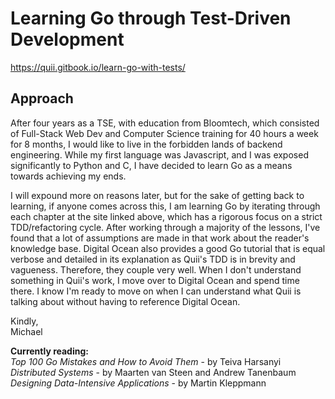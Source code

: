 # Learning Go through Test-Driven Development
https://quii.gitbook.io/learn-go-with-tests/

## Approach
After four years as a TSE, with education from Bloomtech, which consisted of Full-Stack Web Dev and 
Computer Science training for 40 hours a week for 8 months, I would like to live in the forbidden lands 
of backend engineering. While my first language was Javascript, and I was exposed significantly to Python 
and C, I have decided to learn Go as a means towards achieving my ends. 

I will expound more on reasons later, but for the sake of getting back to learning, if anyone comes 
across this, I am learning Go by iterating through each chapter at the site linked above, which
has a rigorous focus on a strict TDD/refactoring cycle. After working through a majority of the lessons, I've 
found that a lot of assumptions are made in that work about the reader's knowledge base. Digital Ocean 
also provides a good Go tutorial that is equal verbose and detailed in its explanation as Quii's TDD 
is in brevity and vagueness. Therefore, they couple very well. When I don't understand something in Quii's
work, I move over to Digital Ocean and spend time there. I know I'm ready to move on when I can understand
what Quii is talking about without having to reference Digital Ocean. 

Kindly,\
Michael

**Currently reading:**\
_Top 100 Go Mistakes and How to Avoid Them_ - by Teiva Harsanyi\
_Distributed Systems_ - by Maarten van Steen and Andrew Tanenbaum\
_Designing Data-Intensive Applications_ - by Martin Kleppmann